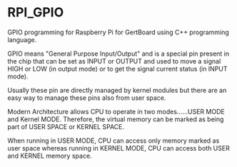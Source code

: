 # RPI_GPIO

GPIO programming for Raspberry Pi for GertBoard using C++ programming language.

GPIO means "General Purpose Input/Output" and is a special pin present in 
the chip that can be set as INPUT or OUTPUT and used to move a signal 
HIGH or LOW (in output mode) or to get the signal current status (in INPUT mode).

Usually these pin are directly managed by kernel modules but there are 
an easy way to manage these pins also from user space. 

Modern Architecture allows CPU to operate in two modes......USER MODE and 
Kernel MODE. Therefore, the virtual memory can be marked as being part 
of USER SPACE or KERNEL SPACE. 

When running in USER MODE, CPU can access only memory marked as user space 
whereas running in KERNEL MODE, CPU can access both USER and KERNEL memory space.
